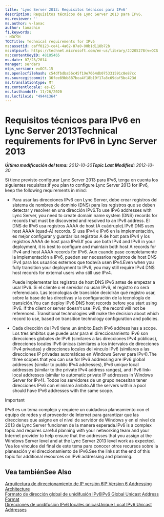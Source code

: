 ```yaml
---
title: 'Lync Server 2013: Requisitos técnicos para IPv6'
description: Requisitos técnicos de Lync Server 2013 para IPv6.
ms.reviewer: ''
ms.author: v-lanac
author: lanachin
f1.keywords:
- NOCSH
TOCTitle: Technical requirements for IPv6
ms:assetid: caff0123-ce41-4a62-87a0-00b1d118b72b
ms:mtpsurl: https://technet.microsoft.com/en-us/library/JJ205278(v=OCS.15)
ms:contentKeyID: 48185465
ms.date: 07/23/2014
manager: serdars
mtps_version: v=OCS.15
ms.openlocfilehash: c54dfbdba56c45f19e7664db075331591c8e87cc
ms.sourcegitcommit: 36fee89bb887bea4f18b19f17a8c69daf5bc423d
ms.translationtype: MT
ms.contentlocale: es-ES
ms.lasthandoff: 11/26/2020
ms.locfileid: "49441364"
---
```

# <a name="technical-requirements-for-ipv6-in-lync-server-2013"></a><span data-ttu-id="e2066-103">Requisitos técnicos para IPv6 en Lync Server 2013</span><span class="sxs-lookup"><span data-stu-id="e2066-103">Technical requirements for IPv6 in Lync Server 2013</span></span>

<div data-xmlns="http://www.w3.org/1999/xhtml">

<div class="topic" data-xmlns="http://www.w3.org/1999/xhtml" data-msxsl="urn:schemas-microsoft-com:xslt" data-cs="https://msdn.microsoft.com/">

<div data-asp="https://msdn2.microsoft.com/asp">



</div>

<div id="mainSection">

<div id="mainBody"><span data-ttu-id="e2066-104">

<span> </span></span><span class="sxs-lookup"><span data-stu-id="e2066-104">

<span> </span></span></span>

<span data-ttu-id="e2066-105">_**Última modificación del tema:** 2012-10-30_</span><span class="sxs-lookup"><span data-stu-id="e2066-105">_**Topic Last Modified:** 2012-10-30_</span></span>

<span data-ttu-id="e2066-106">Si tiene previsto configurar Lync Server 2013 para IPv6, tenga en cuenta los siguientes requisitos:</span><span class="sxs-lookup"><span data-stu-id="e2066-106">If you plan to configure Lync Server 2013 for IPv6, keep the following requirements in mind:</span></span>

  - <span data-ttu-id="e2066-107">Para usar las direcciones IPv6 con Lync Server, debe crear registros del sistema de nombres de dominio (DNS) para los registros que se deben detectar y resolver en una dirección IPv6.</span><span class="sxs-lookup"><span data-stu-id="e2066-107">To use IPv6 addresses with Lync Server, you need to create domain name system (DNS) records for records that must be discovered and resolved to an IPv6 address.</span></span> <span data-ttu-id="e2066-108">El DNS de IPv6 usa registros AAAA de host (A cuádruple).</span><span class="sxs-lookup"><span data-stu-id="e2066-108">IPv6 DNS uses host AAAA (quad-A) records.</span></span> <span data-ttu-id="e2066-109">Si usa IPv4 e IPv6 en la implementación, es mejor configurar y guardar los registros A de host para IPv4 y los registros AAAA de host para IPv6.</span><span class="sxs-lookup"><span data-stu-id="e2066-109">If you use both IPv4 and IPv6 in your deployment, it is best to configure and maintain both host A records for IPv4 and host AAAA records for IPv6.</span></span> <span data-ttu-id="e2066-110">Aun cuando pase completamente la implementación a IPv6, pueden ser necesarios registros de host DNS IPv4 para los usuarios externos que todavía usen IPv4.</span><span class="sxs-lookup"><span data-stu-id="e2066-110">Even when you fully transition your deployment to IPv6, you may still require IPv4 DNS host records for external users who still use IPv4.</span></span>
    
    <span data-ttu-id="e2066-p102">Puede implementar los registros de host DNS IPv6 antes de empezar a usar IPv6. Si el cliente o el servidor no usan IPv6, el registro no será referenciado. Las tecnologías de transición decidirán qué registro usar, sobre la base de las directivas y la configuración de la tecnología de transición.</span><span class="sxs-lookup"><span data-stu-id="e2066-p102">You can deploy IPv6 DNS host records before you start using IPv6. If the client or server doesn't use IPv6, the record will not be referenced. Transitional technologies will make the decision about which record to use, based on transition technology configuration and policies.</span></span>

  - <span data-ttu-id="e2066-114">Cada dirección de IPv6 tiene un ámbito.</span><span class="sxs-lookup"><span data-stu-id="e2066-114">Each IPv6 address has a scope.</span></span> <span data-ttu-id="e2066-115">Los tres ámbitos que puede usar para el direccionamiento IPv6 son direcciones globales de IPv6 (similares a las direcciones IPv4 públicas), direcciones locales IPv6 únicas (similares a los intervalos de direcciones IPv4 privadas) y direcciones locales del vínculo IPv6 (similares a las direcciones IP privadas automáticas en Windows Server para IPv4).</span><span class="sxs-lookup"><span data-stu-id="e2066-115">The three scopes that you can use for IPv6 addressing are IPv6 global addresses (similar to public IPv4 addresses), IPv6 unique local addresses (similar to the private IPv4 address ranges), and IPv6 link-local addresses (similar to automatic private IP addresses in Windows Server for IPv4).</span></span> <span data-ttu-id="e2066-116">Todos los servidores de un grupo necesitan tener direcciones IPv6 con el mismo ámbito.</span><span class="sxs-lookup"><span data-stu-id="e2066-116">All the servers within a pool should have IPv6 addresses with the same scope.</span></span>

<div>


> [!IMPORTANT]  
> <span data-ttu-id="e2066-117">IPv6 es un tema complejo y requiere un cuidadoso planeamiento con el equipo de redes y el proveedor de Internet para garantizar que las direcciones que asigne en el nivel de servidor de Windows y en el nivel de 2013 de Lync Server funcionen de la manera esperada.</span><span class="sxs-lookup"><span data-stu-id="e2066-117">IPv6 is a complex topic and requires careful planning with your networking team and your Internet provider to help ensure that the addresses that you assign at the Windows Server level and at the Lync Server 2013 level work as expected.</span></span> <span data-ttu-id="e2066-118">Vea los vínculos del final de este tema para conocer otros recursos sobre la planeación y el direccionamiento de IPv6.</span><span class="sxs-lookup"><span data-stu-id="e2066-118">See the links at the end of this topic for additional resources on IPv6 addressing and planning.</span></span>



</div>

<div>

## <a name="see-also"></a><span data-ttu-id="e2066-119">Vea también</span><span class="sxs-lookup"><span data-stu-id="e2066-119">See Also</span></span>


[<span data-ttu-id="e2066-120">Arquitectura de direccionamiento de IP versión 6</span><span class="sxs-lookup"><span data-stu-id="e2066-120">IP Version 6 Addressing Architecture</span></span>](https://tools.ietf.org/html/rfc4291)  
[<span data-ttu-id="e2066-121">Formato de dirección global de unidifusión IPv6</span><span class="sxs-lookup"><span data-stu-id="e2066-121">IPv6 Global Unicast Address Format</span></span>](https://tools.ietf.org/html/rfc3587)  
[<span data-ttu-id="e2066-122">Direcciones de unidifusión IPv6 locales únicas</span><span class="sxs-lookup"><span data-stu-id="e2066-122">Unique Local IPv6 Unicast Addresses</span></span>](https://tools.ietf.org/html/rfc4193)  
  

<span data-ttu-id="e2066-123"></div>

</div>

<span> </span>

</div>

</div>

</span><span class="sxs-lookup"><span data-stu-id="e2066-123"></div>

</div>

<span> </span>

</div>

</div>

</span></span></div>

